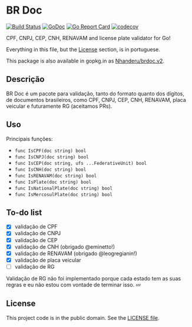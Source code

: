 # BR Doc

[![Build Status][tag1img]][tag1link]
[![GoDoc][tag2img]][tag2link]
[![Go Report Card][tag3img]][tag3link]
[![codecov][tag4img]][tag4link]

CPF, CNPJ, CEP, CNH, RENAVAM and license plate validator for Go!

Everything in this file, but the [License](#license) section, is in portuguese.

This package is also available in gopkg.in as [Nhanderu/brdoc.v2][1].

## Descrição

BR Doc é um pacote para validação, tanto do formato quanto dos dígitos, de documentos
brasileiros, como CPF, CNPJ, CEP, CNH, RENAVAM, placa veicular e futuramente RG (aceitamos
PRs).

## Uso

Principais funções:

- `func IsCPF(doc string) bool`
- `func IsCNPJ(doc string) bool`
- `func IsCEP(doc string, ufs ...FederativeUnit) bool`
- `func IsCNH(doc string) bool`
- `func IsRENAVAM(doc string) bool`
- `func IsPlate(doc string) bool`
- `func IsNationalPlate(doc string) bool`
- `func IsMercosulPlate(doc string) bool`

## To-do list

- [x] validação de CPF
- [x] validação de CNPJ
- [x] validação de CEP
- [x] validação de CNH (obrigado @eminetto!)
- [x] validação de RENAVAM (obrigado @leogregianin!)
- [x] validação de placa veicular
- [ ] validação de RG

Validação de RG não foi implementado porque cada estado tem as suas regras e eu não
estou com vontade de terminar isso. :zzz:

## License

This project code is in the public domain. See the [LICENSE file][4].

[1]: https://gopkg.in/Nhanderu/brdoc.v2
[2]: https://github.com/asaskevich/govalidator
[3]: https://github.com/Nhanderu/brdoc-govalidator
[4]: https://github.com/Nhanderu/brdoc/blob/master/LICENSE

[tag1img]: https://travis-ci.org/Nhanderu/brdoc.svg?branch=master
[tag1link]: https://travis-ci.org/Nhanderu/brdoc
[tag2img]: https://godoc.org/github.com/Nhanderu/brdoc?status.png
[tag2link]: https://godoc.org/github.com/Nhanderu/brdoc
[tag3img]: https://goreportcard.com/badge/github.com/Nhanderu/brdoc
[tag3link]: https://goreportcard.com/report/github.com/Nhanderu/brdoc
[tag4img]: https://codecov.io/gh/Nhanderu/brdoc/branch/master/graph/badge.svg
[tag4link]: https://codecov.io/gh/Nhanderu/brdoc

